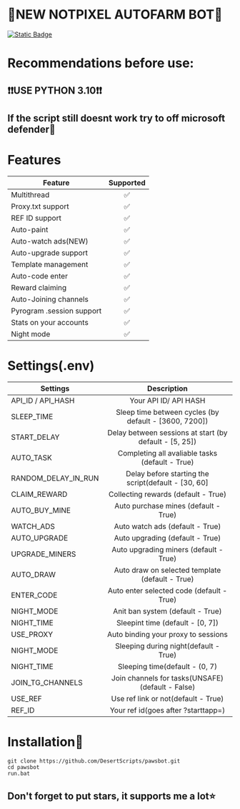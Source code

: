 # 🥇NEW NOTPIXEL AUTOFARM BOT🥇

[![Static Badge](https://img.shields.io/badge/Telegram-Channel-Link?style=for-the-badge&logo=Telegram&logoColor=white&logoSize=auto&color=blue)](https://t.me/+9j5RcKMfT5s4M2Q0)

# Recommendations before use:
## ❗❗USE PYTHON 3.10❗❗
## If the script still doesnt work try to off microsoft defender🧈


# Features
| Feature                        | Supported |
|--------------------------------|:---------:|
| Multithread                    |     ✅     |
| Proxy.txt support              |     ✅     |
| REF ID support                 |     ✅     |
| Auto-paint                     |     ✅     |
| Auto-watch ads(NEW)            |     ✅     |
| Auto-upgrade support           |     ✅     |
| Template management            |     ✅     |
| Auto-code enter                |     ✅     |
| Reward claiming                |     ✅     |
| Auto-Joining channels          |     ✅     |
| Pyrogram .session support      |     ✅     |
| Stats on your accounts         |     ✅     |
| Night mode                     |     ✅     |

# Settings(.env)

| Settings                   |                                 Description                                 |
|----------------------------|:---------------------------------------------------------------------------:|
| API_ID / API_HASH      | Your API ID/ API HASH                                                       |
| SLEEP_TIME             |            Sleep time between cycles (by default - [3600, 7200])            |
| START_DELAY            |           Delay between sessions at start (by default - [5, 25])            |
| AUTO_TASK              |               Completing all avaliable tasks (default - True)               |
| RANDOM_DELAY_IN_RUN    |          Delay before starting the script(default - [30, 60]                |
| CLAIM_REWARD           |                     Collecting rewards (default - True)                     |
| AUTO_BUY_MINE          |                    Auto purchase mines (default - True)                     |
| WATCH_ADS              |                    Auto watch ads (default - True)                          |
| AUTO_UPGRADE           |                     Auto upgrading (default - True)                         |
| UPGRADE_MINERS         |                    Auto upgrading miners (default - True)                   |
| AUTO_DRAW              |                   Auto draw on selected template (default - True)           |
| ENTER_CODE             |                     Auto enter selected code (default - True)               |
| NIGHT_MODE             |                   Anit ban system (default - True)                          |
| NIGHT_TIME             |                Sleepint time (default - [0, 7])                             |
| USE_PROXY              |                Auto binding your proxy to sessions                          |
| NIGHT_MODE             |                   Sleeping during night(default - True)                     |
| NIGHT_TIME             |                   Sleeping time(default - (0, 7)                            |
| JOIN_TG_CHANNELS       |              Join channels for tasks(UNSAFE) (default - False)              |
| USE_REF                |                   Use ref link or not(default - True)                       |
| REF_ID                 |                 Your ref id(goes after ?starttapp=)                         |



# Installation💨
```shell
git clone https://github.com/DesertScripts/pawsbot.git
cd pawsbot
run.bat
```




## Don't forget to put stars, it supports me a lot⭐
